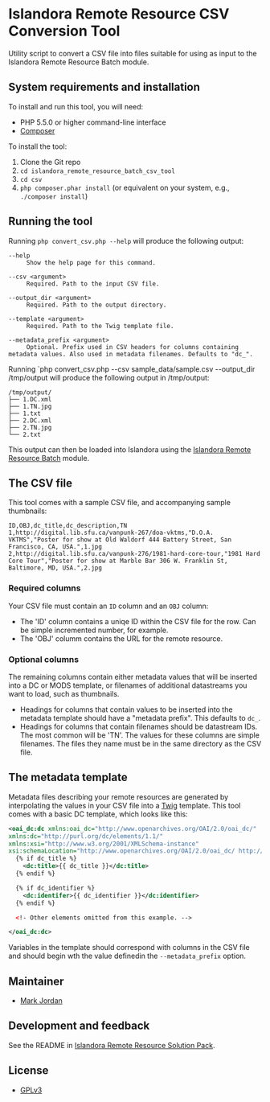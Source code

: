 # Islandora Remote Resource CSV Conversion Tool

Utility script to convert a CSV file into files suitable for using as input to the Islandora Remote Resource Batch module.

## System requirements and installation

To install and run this tool, you will need:

* PHP 5.5.0 or higher command-line interface
* [Composer](https://getcomposer.org)

To install the tool:

1. Clone the Git repo
1. `cd islandora_remote_resource_batch_csv_tool`
1. `cd csv`
1. `php composer.phar install` (or equivalent on your system, e.g., `./composer install`)

## Running the tool

Running `php convert_csv.php --help` will produce the following output:

```
--help
     Show the help page for this command.

--csv <argument>
     Required. Path to the input CSV file.

--output_dir <argument>
     Required. Path to the output directory.

--template <argument>
     Required. Path to the Twig template file.

--metadata_prefix <argument>
     Optional. Prefix used in CSV headers for columns containing metadata values. Also used in metadata filenames. Defaults to "dc_".
```

Running `php convert_csv.php --csv sample_data/sample.csv --output_dir /tmp/output will produce the following output in /tmp/output:

```
/tmp/output/
├── 1.DC.xml
├── 1.TN.jpg
├── 1.txt
├── 2.DC.xml
├── 2.TN.jpg
└── 2.txt
```

This output can then be loaded into Islandora using the [Islandora Remote Resource Batch](https://github.com/mjordan/islandora_solution_pack_remote_resource/tree/7.x/modules/islandora_remote_resource_batch) module.

## The CSV file

This tool comes with a sample CSV file, and accompanying sample thumbnails:

```
ID,OBJ,dc_title,dc_description,TN
1,http://digital.lib.sfu.ca/vanpunk-267/doa-vktms,"D.O.A. VKTMS","Poster for show at Old Waldorf 444 Battery Street, San Francisco, CA, USA.",1.jpg
2,http://digital.lib.sfu.ca/vanpunk-276/1981-hard-core-tour,"1981 Hard Core Tour","Poster for show at Marble Bar 306 W. Franklin St, Baltimore, MD, USA.",2.jpg
```

### Required columns

Your CSV file must contain an `ID` column and an `OBJ` column:

* The 'ID' column contains a uniqe ID within the CSV file for the row. Can be simple incremented number, for example.
* The 'OBJ' columm contains the URL for the remote resource.

### Optional columns

The remaining columns contain either metadata values that will be inserted into a DC or MODS template, or filenames of additional datastreams you want to load, such as thumbnails.

* Headings for columns that contain values to be inserted into the metadata template should have a "metadata prefix". This defaults to `dc_`.
* Headings for columns that contain filenames should be datastream IDs. The most common will be 'TN'. The values for these columns are simple filenames. The files they name must be in the same directory as the CSV file.

## The metadata template

Metadata files describing your remote resources are generated by interpolating the values in your CSV file into a [Twig](https://twig.symfony.com/) template. This tool comes with a basic DC template, which looks like this:

```xml
<oai_dc:dc xmlns:oai_dc="http://www.openarchives.org/OAI/2.0/oai_dc/"
xmlns:dc="http://purl.org/dc/elements/1.1/"
xmlns:xsi="http://www.w3.org/2001/XMLSchema-instance"
xsi:schemaLocation="http://www.openarchives.org/OAI/2.0/oai_dc/ http://www.openarchives.org/OAI/2.0/oai_dc.xsd">
  {% if dc_title %}
    <dc:title>{{ dc_title }}</dc:title>
  {% endif %}

  {% if dc_identifier %}
    <dc:identifer>{{ dc_identifier }}</dc:identifier>
  {% endif %}

  <!- Other elements omitted from this example. -->

</oai_dc:dc>
``` 

Variables in the template should correspond with columns in the CSV file and should begin wth the value definedin the `--metadata_prefix` option.

## Maintainer

* [Mark Jordan](https://github.com/mjordan)

## Development and feedback

See the README in [Islandora Remote Resource Solution Pack](https://github.com/mjordan/islandora_solution_pack_remote_resource).

## License

* [GPLv3](http://www.gnu.org/licenses/gpl-3.0.txt)
